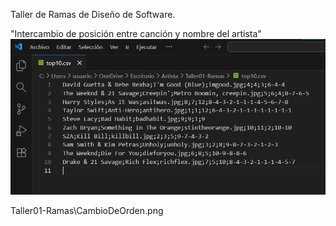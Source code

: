 Taller de Ramas de Diseño de Software.

"Intercambio de posición entre canción y nombre del artista"
![Prueba del cambio](img/CambioArtista.png)

Taller01-Ramas\CambioDeOrden.png
